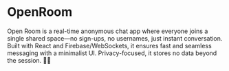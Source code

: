 # OpenRoom
Open Room is a real-time anonymous chat app where everyone joins a single shared space—no sign-ups, no usernames, just instant conversation. Built with React and Firebase/WebSockets, it ensures fast and seamless messaging with a minimalist UI. Privacy-focused, it stores no data beyond the session. 💬🚀
